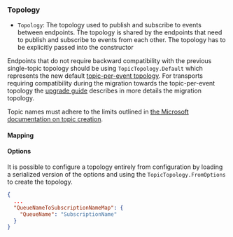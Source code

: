 ### Topology

* `Topology`: The topology used to publish and subscribe to events between endpoints. The topology is shared by the endpoints that need to publish and subscribe to events from each other. The topology has to be explicitly passed into the constructor

Endpoints that do not require backward compatibility with the previous single-topic topology should be using `TopicTopology.Default` which represents the new default [topic-per-event topology](/transports/azure-service-bus/topology.md). For transports requiring compatibility during the migration towards the topic-per-event topology the [upgrade guide](/transports/upgrades/asbs-4to5.md) describes in more details the migration topology.

Topic names must adhere to the limits outlined in [the Microsoft documentation on topic creation](https://docs.microsoft.com/en-us/rest/api/servicebus/create-topic).

#### Mapping

#### Options

It is possible to configure a topology entirely from configuration by loading a serialized version of the options and using the `TopicTopology.FromOptions` to create the topology.

```json
{
  ...
  "QueueNameToSubscriptionNameMap": {
    "QueueName": "SubscriptionName"
  }
}
```